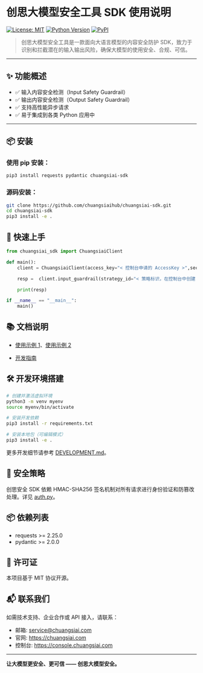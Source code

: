 # 创思大模型安全工具 SDK 使用说明

[![License: MIT](https://img.shields.io/badge/License-MIT-blue.svg)](LICENSE)
[![Python Version](https://img.shields.io/badge/python-3.8%2B-blue.svg)](https://www.python.org/downloads/)
[![PyPI](https://img.shields.io/pypi/v/chuangsiai-sdk.svg)](https://pypi.org/project/chuangsiai-sdk/)

> 创思大模型安全工具是一款面向大语言模型的内容安全防护 SDK，致力于识别和拦截潜在的输入输出风险，确保大模型的使用安全、合规、可信。

---

## ✨ 功能概述

- ✅ 输入内容安全检测（Input Safety Guardrail）
- ✅ 输出内容安全检测（Output Safety Guardrail）
- ✅ 支持高性能异步请求
- ✅ 易于集成到各类 Python 应用中

---

## 📦 安装

### 使用 pip 安装：

```bash
pip3 install requests pydantic chuangsiai-sdk
```

### 源码安装：

```bash
git clone https://github.com/chuangsiaihub/chuangsiai-sdk.git
cd chuangsiai-sdk
pip3 install -e .

```

## 🚀 快速上手

```python
from chuangsiai_sdk import ChuangsiaiClient

def main():
    client = ChuangsiaiClient(access_key="< 控制台申请的 AccessKey >",secret_key="< 控制台申请的 SecretKey >")

    resp =  client.input_guardrail(strategy_id="< 策略标识，在控制台中创建 >", content="检测文本")

    print(resp)

if __name__ == "__main__":
    main()

```

## 📚 文档说明

- [使用示例 1](https://github.com/chuangsiaihub/chuangsiai-sdk-python/blob/master/examples/accesskey_simple_usage.py)、[使用示例 2](https://github.com/chuangsiaihub/chuangsiai-sdk-python/blob/master/examples/apikey_simple_usage.py)

- [开发指南](https://github.com/chuangsiaihub/chuangsiai-sdk-python/blob/master/DEVELOPMENT.md)

## 🛠️ 开发环境搭建

```bash
# 创建并激活虚拟环境
python3 -m venv myenv
source myenv/bin/activate

# 安装开发依赖
pip3 install -r requirements.txt

# 安装本地包（可编辑模式）
pip3 install -e .

```

更多开发细节请参考 [DEVELOPMENT.md](https://github.com/chuangsiaihub/chuangsiai-sdk-python/blob/master/DEVELOPMENT.md)。

## 🔐 安全策略

创思安全 SDK 依赖 HMAC-SHA256 签名机制对所有请求进行身份验证和防篡改处理。详见 [auth.py](https://github.com/chuangsiaihub/chuangsiai-sdk-python/blob/master/chuangsiai_sdk/auth.py)。

## 📦 依赖列表

- requests >= 2.25.0
- pydantic >= 2.0.0

## 📄 许可证

本项目基于 MIT 协议开源。

## 📬 联系我们

如需技术支持、企业合作或 API 接入，请联系：

- 邮箱: service@chuangsiai.com
- 官网: https://chuangsiai.com
- 控制台: https://console.chuangsiai.com

---

**让大模型更安全、更可信 —— 创思大模型安全。**
